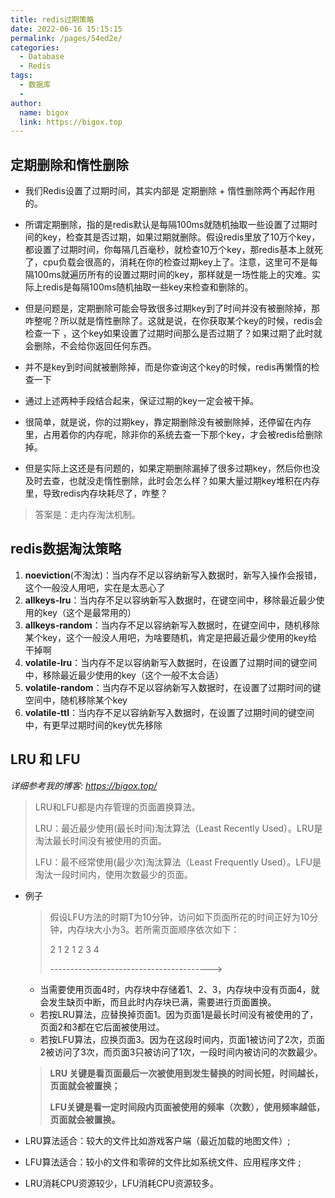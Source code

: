 ```yaml
---
title: redis过期策略
date: 2022-06-16 15:15:15
permalink: /pages/54ed2e/
categories:
  - Database
  - Redis
tags:
  - 数据库
  - 
author: 
  name: bigox
  link: https://bigox.top
---
```



## 定期删除和惰性删除

- 我们Redis设置了过期时间，其实内部是 定期删除 + 惰性删除两个再起作用的。

- 所谓定期删除，指的是redis默认是每隔100ms就随机抽取一些设置了过期时间的key，检查其是否过期，如果过期就删除。假设redis里放了10万个key，都设置了过期时间，你每隔几百毫秒，就检查10万个key，那redis基本上就死了，cpu负载会很高的，消耗在你的检查过期key上了。注意，这里可不是每隔100ms就遍历所有的设置过期时间的key，那样就是一场性能上的灾难。实际上redis是每隔100ms随机抽取一些key来检查和删除的。

- 但是问题是，定期删除可能会导致很多过期key到了时间并没有被删除掉，那咋整呢？所以就是惰性删除了。这就是说，在你获取某个key的时候，redis会检查一下 ，这个key如果设置了过期时间那么是否过期了？如果过期了此时就会删除，不会给你返回任何东西。

- 并不是key到时间就被删除掉，而是你查询这个key的时候，redis再懒惰的检查一下

- 通过上述两种手段结合起来，保证过期的key一定会被干掉。

- 很简单，就是说，你的过期key，靠定期删除没有被删除掉，还停留在内存里，占用着你的内存呢，除非你的系统去查一下那个key，才会被redis给删除掉。

- 但是实际上这还是有问题的，如果定期删除漏掉了很多过期key，然后你也没及时去查，也就没走惰性删除，此时会怎么样？如果大量过期key堆积在内存里，导致redis内存块耗尽了，咋整？

> 答案是：走内存淘汰机制。

## redis数据淘汰策略

1. **noeviction**(不淘汰)：当内存不足以容纳新写入数据时，新写入操作会报错，这个一般没人用吧，实在是太恶心了
2. **allkeys-lru**：当内存不足以容纳新写入数据时，在键空间中，移除最近最少使用的key（这个是最常用的）
3. **allkeys-random**：当内存不足以容纳新写入数据时，在键空间中，随机移除某个key，这个一般没人用吧，为啥要随机，肯定是把最近最少使用的key给干掉啊
4. **volatile-lru**：当内存不足以容纳新写入数据时，在设置了过期时间的键空间中，移除最近最少使用的key（这个一般不太合适）
5. **volatile-random**：当内存不足以容纳新写入数据时，在设置了过期时间的键空间中，随机移除某个key
6. **volatile-ttl**：当内存不足以容纳新写入数据时，在设置了过期时间的键空间中，有更早过期时间的key优先移除

## LRU 和 LFU

*详细参考我的博客: https://bigox.top/*

> LRU和LFU都是内存管理的页面置换算法。
>
> LRU：最近最少使用(最长时间)淘汰算法（Least Recently Used）。LRU是淘汰最长时间没有被使用的页面。
>
> LFU：最不经常使用(最少次)淘汰算法（Least Frequently Used）。LFU是淘汰一段时间内，使用次数最少的页面。

- 例子

  > 假设LFU方法的时期T为10分钟，访问如下页面所花的时间正好为10分钟，内存块大小为3。若所需页面顺序依次如下：
  >
  > 2  1  2  1  2  3  4 
  >
  > ---------------------------------------->

  - 当需要使用页面4时，内存块中存储着1、2、3，内存块中没有页面4，就会发生缺页中断，而且此时内存块已满，需要进行页面置换。
  - 若按LRU算法，应替换掉页面1。因为页面1是最长时间没有被使用的了，页面2和3都在它后面被使用过。
  - 若按LFU算法，应换页面3。因为在这段时间内，页面1被访问了2次，页面2被访问了3次，而页面3只被访问了1次，一段时间内被访问的次数最少。

  > **LRU 关键是看页面最后一次被使用到发生替换的时间长短，时间越长，页面就会被置换；** 
  >
  > **LFU关键是看一定时间段内页面被使用的频率（次数），使用频率越低，页面就会被置换。**

- LRU算法适合：较大的文件比如游戏客户端（最近加载的地图文件）;

- LFU算法适合：较小的文件和零碎的文件比如系统文件、应用程序文件 ;

- LRU消耗CPU资源较少，LFU消耗CPU资源较多。
